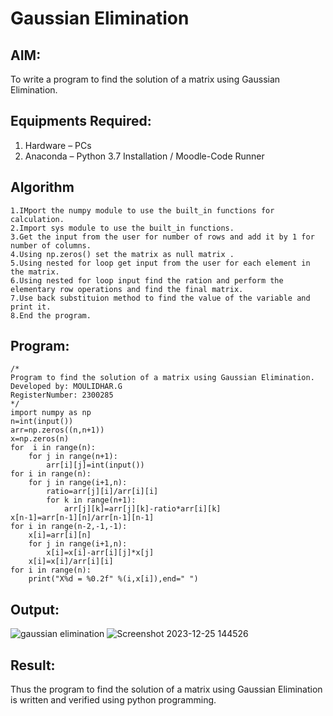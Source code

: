 # Gaussian Elimination

## AIM:
To write a program to find the solution of a matrix using Gaussian Elimination.

## Equipments Required:
1. Hardware – PCs
2. Anaconda – Python 3.7 Installation / Moodle-Code Runner

## Algorithm
```
1.IMport the numpy module to use the built_in functions for calculation.
2.Import sys module to use the built_in functions.
3.Get the input from the user for number of rows and add it by 1 for number of columns.
4.Using np.zeros() set the matrix as null matrix .
5.Using nested for loop get input from the user for each element in the matrix.
6.Using nested for loop input find the ration and perform the elementary row operations and find the final matrix.
7.Use back substituion method to find the value of the variable and print it.
8.End the program.
```
## Program:
```
/*
Program to find the solution of a matrix using Gaussian Elimination.
Developed by: MOULIDHAR.G
RegisterNumber: 2300285
*/
import numpy as np
n=int(input())
arr=np.zeros((n,n+1))
x=np.zeros(n)
for  i in range(n):
    for j in range(n+1):
        arr[i][j]=int(input())
for i in range(n):
    for j in range(i+1,n):
        ratio=arr[j][i]/arr[i][i]
        for k in range(n+1):
            arr[j][k]=arr[j][k]-ratio*arr[i][k]
x[n-1]=arr[n-1][n]/arr[n-1][n-1]
for i in range(n-2,-1,-1):
    x[i]=arr[i][n]
    for j in range(i+1,n):
        x[i]=x[i]-arr[i][j]*x[j]
    x[i]=x[i]/arr[i][i]
for i in range(n):
    print("X%d = %0.2f" %(i,x[i]),end=" ")
```

## Output:
![gaussian elimination]()
![Screenshot 2023-12-25 144526](https://github.com/moulidharyadav/Gaussian/assets/147078316/3d1b93e7-7a56-483c-80f1-598c8154fdbb)



## Result:
Thus the program to find the solution of a matrix using Gaussian Elimination is written and verified using python programming.

